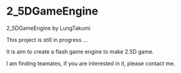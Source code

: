 2_5DGameEngine
==============

2_5DGameEngine by LungTakumi

This project is still in progress ...

It is aim to create a flash game engine to make 2.5D game.

I am finding teamates, if you are interested in it, please contact me.

